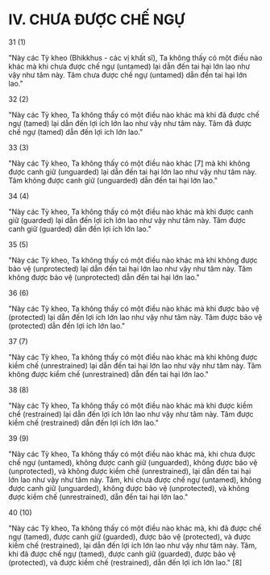 # IV. CHƯA ĐƯỢC CHẾ NGỰ

31 (1)

"Này các Tỳ kheo (Bhikkhus - các vị khất sĩ), Ta không thấy có một điều nào khác mà khi chưa được chế ngự (untamed) lại dẫn đến tai hại lớn lao như vậy như tâm này. Tâm chưa được chế ngự (untamed) dẫn đến tai hại lớn lao."

32 (2)

"Này các Tỳ kheo, Ta không thấy có một điều nào khác mà khi đã được chế ngự (tamed) lại dẫn đến lợi ích lớn lao như vậy như tâm này. Tâm đã được chế ngự (tamed) dẫn đến lợi ích lớn lao."

33 (3)

"Này các Tỳ kheo, Ta không thấy có một điều nào khác [7] mà khi không được canh giữ (unguarded) lại dẫn đến tai hại lớn lao như vậy như tâm này. Tâm không được canh giữ (unguarded) dẫn đến tai hại lớn lao."

34 (4)

"Này các Tỳ kheo, Ta không thấy có một điều nào khác mà khi được canh giữ (guarded) lại dẫn đến lợi ích lớn lao như vậy như tâm này. Tâm được canh giữ (guarded) dẫn đến lợi ích lớn lao."

35 (5)

"Này các Tỳ kheo, Ta không thấy có một điều nào khác mà khi không được bảo vệ (unprotected) lại dẫn đến tai hại lớn lao như vậy như tâm này. Tâm không được bảo vệ (unprotected) dẫn đến tai hại lớn lao."

36 (6)

"Này các Tỳ kheo, Ta không thấy có một điều nào khác mà khi được bảo vệ (protected) lại dẫn đến lợi ích lớn lao như vậy như tâm này. Tâm được bảo vệ (protected) dẫn đến lợi ích lớn lao."

37 (7)

"Này các Tỳ kheo, Ta không thấy có một điều nào khác mà khi không được kiềm chế (unrestrained) lại dẫn đến tai hại lớn lao như vậy như tâm này. Tâm không được kiềm chế (unrestrained) dẫn đến tai hại lớn lao."

38 (8)

"Này các Tỳ kheo, Ta không thấy có một điều nào khác mà khi được kiềm chế (restrained) lại dẫn đến lợi ích lớn lao như vậy như tâm này. Tâm được kiềm chế (restrained) dẫn đến lợi ích lớn lao."

39 (9)

"Này các Tỳ kheo, Ta không thấy có một điều nào khác mà, khi chưa được chế ngự (untamed), không được canh giữ (unguarded), không được bảo vệ (unprotected), và không được kiềm chế (unrestrained), lại dẫn đến tai hại lớn lao như vậy như tâm này. Tâm, khi chưa được chế ngự (untamed), không được canh giữ (unguarded), không được bảo vệ (unprotected), và không được kiềm chế (unrestrained), dẫn đến tai hại lớn lao."

40 (10)

"Này các Tỳ kheo, Ta không thấy có một điều nào khác mà, khi đã được chế ngự (tamed), được canh giữ (guarded), được bảo vệ (protected), và được kiềm chế (restrained), lại dẫn đến lợi ích lớn lao như vậy như tâm này. Tâm, khi đã được chế ngự (tamed), được canh giữ (guarded), được bảo vệ (protected), và được kiềm chế (restrained), dẫn đến lợi ích lớn lao." [8]
